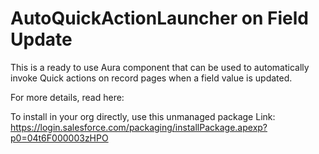# AutoQuickActionLauncher on Field Update
This is a ready to use Aura component that can be used to automatically invoke Quick actions on record pages when a field value is updated.

For more details, read here: <blog post link>

To install in your org directly, use this unmanaged  package Link: https://login.salesforce.com/packaging/installPackage.apexp?p0=04t6F000003zHPO